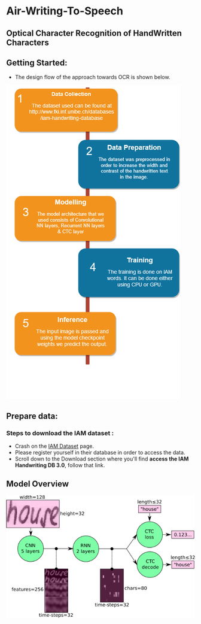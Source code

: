 # Air-Writing-To-Speech
## Optical Character Recognition of HandWritten Characters

## Getting Started:
- The design flow of the approach towards OCR is shown below.

![OCR_FLOW](https://github.com/developers-cosmos/Air-Writing-To-Speech/blob/feature_ocr/readme_data/ocr_flow.png)
## Prepare data:
### Steps to download the IAM dataset :
- Crash on the [IAM Dataset](http://www.fki.inf.unibe.ch/databases/iam-handwriting-database) page.
- Please register yourself in their database in order to access the data.
- Scroll down to the Download section where you'll find **access the IAM Handwriting DB 3.0**, follow that link. 


## Model Overview

![Model_Overview](https://github.com/developers-cosmos/Air-Writing-To-Speech/blob/feature_ocr/readme_data/nn_overview.png)